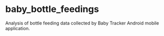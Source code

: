 # baby_bottle_feedings
Analysis of bottle feeding data collected by Baby Tracker Android mobile application.
